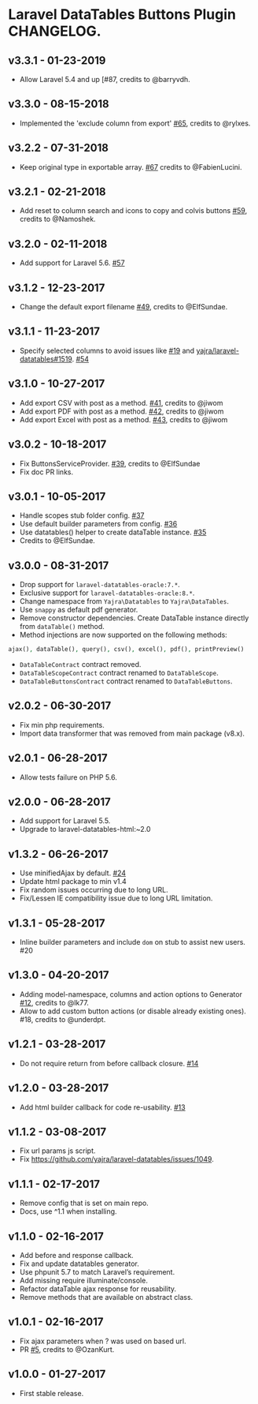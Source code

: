 # Laravel DataTables Buttons Plugin CHANGELOG.

## v3.3.1 - 01-23-2019

- Allow Laravel 5.4 and up [#87, credits to @barryvdh.

## v3.3.0 - 08-15-2018

- Implemented the 'exclude column from export' [#65], credits to @rylxes.

## v3.2.2 - 07-31-2018

- Keep original type in exportable array. [#67] credits to @FabienLucini.

## v3.2.1 - 02-21-2018

- Add reset to column search and icons to copy and colvis buttons [#59], credits to @Namoshek.

## v3.2.0 - 02-11-2018

- Add support for Laravel 5.6. [#57]

## v3.1.2 - 12-23-2017

- Change the default export filename [#49], credits to @ElfSundae.

## v3.1.1 - 11-23-2017

- Specify selected columns to avoid issues like [#19] and [yajra/laravel-datatables#1519](https://github.com/yajra/laravel-datatables/issues/1519). [#54]

## v3.1.0 - 10-27-2017

- Add export CSV with post as a method. [#41], credits to @jiwom
- Add export PDF with post as a method. [#42], credits to @jiwom
- Add export Excel with post as a method. [#43], credits to @jiwom

## v3.0.2 - 10-18-2017

- Fix ButtonsServiceProvider. [#39], credits to @ElfSundae
- Fix doc PR links.

## v3.0.1 - 10-05-2017

- Handle scopes stub folder config. [#37]
- Use default builder parameters from config. [#36]
- Use datatables() helper to create dataTable instance. [#35]
- Credits to @ElfSundae.

## v3.0.0 - 08-31-2017

- Drop support for `laravel-datatables-oracle:7.*`.
- Exclusive support for `laravel-datatables-oracle:8.*`.
- Change namespace from `Yajra\Datatables` to `Yajra\DataTables`.
- Use `snappy` as default pdf generator.
- Remove constructor dependencies. Create DataTable instance directly from `dataTable()` method.
- Method injections are now supported on the following methods:

```php
ajax(), dataTable(), query(), csv(), excel(), pdf(), printPreview()
```

- `DataTableContract` contract removed.
- `DataTableScopeContract` contract renamed to `DataTableScope`.
- `DataTableButtonsContract` contract renamed to `DataTableButtons`.

## v2.0.2 - 06-30-2017

- Fix min php requirements.
- Import data transformer that was removed from main package (v8.x).

## v2.0.1 - 06-28-2017

- Allow tests failure on PHP 5.6.

## v2.0.0 - 06-28-2017

- Add support for Laravel 5.5.
- Upgrade to laravel-datatables-html:~2.0

## v1.3.2 - 06-26-2017

- Use minifiedAjax by default. [#24]
- Update html package to min v1.4
- Fix random issues occurring due to long URL.
- Fix/Lessen IE compatibility issue due to long URL limitation.

## v1.3.1 - 05-28-2017

- Inline builder parameters and include `dom` on stub to assist new users. #20

## v1.3.0 - 04-20-2017

- Adding model-namespace, columns and action options to Generator [#12], credits to @lk77.
- Allow to add custom button actions (or disable already existing ones). #18, credits to @underdpt.

## v1.2.1 - 03-28-2017

- Do not require return from before callback closure. [#14]

## v1.2.0 - 03-28-2017

- Add html builder callback for code re-usability. [#13]

## v1.1.2 - 03-08-2017

- Fix url params js script.
- Fix https://github.com/yajra/laravel-datatables/issues/1049.

## v1.1.1 - 02-17-2017

- Remove config that is set on main repo.
- Docs, use ^1.1 when installing.

## v1.1.0 - 02-16-2017

- Add before and response callback.
- Fix and update datatables generator.
- Use phpunit 5.7 to match Laravel’s requirement.
- Add missing require illuminate/console.
- Refactor dataTable ajax response for reusability.
- Remove methods that are available on abstract class.

## v1.0.1 - 02-16-2017

- Fix ajax parameters when ? was used on based url.
- PR [#5], credits to @OzanKurt.

## v1.0.0 - 01-27-2017

- First stable release.

[#87]: https://github.com/yajra/laravel-datatables-buttons/pull/87
[#65]: https://github.com/yajra/laravel-datatables-buttons/pull/65
[#67]: https://github.com/yajra/laravel-datatables-buttons/pull/67
[#59]: https://github.com/yajra/laravel-datatables-buttons/pull/59
[#57]: https://github.com/yajra/laravel-datatables-buttons/pull/57
[#49]: https://github.com/yajra/laravel-datatables-buttons/pull/49
[#54]: https://github.com/yajra/laravel-datatables-buttons/pull/54
[#43]: https://github.com/yajra/laravel-datatables-buttons/pull/43
[#42]: https://github.com/yajra/laravel-datatables-buttons/pull/42
[#41]: https://github.com/yajra/laravel-datatables-buttons/pull/41
[#39]: https://github.com/yajra/laravel-datatables-buttons/pull/39
[#37]: https://github.com/yajra/laravel-datatables-buttons/pull/37
[#36]: https://github.com/yajra/laravel-datatables-buttons/pull/36
[#35]: https://github.com/yajra/laravel-datatables-buttons/pull/35
[#24]: https://github.com/yajra/laravel-datatables-buttons/pull/24
[#14]: https://github.com/yajra/laravel-datatables-buttons/pull/14
[#13]: https://github.com/yajra/laravel-datatables-buttons/pull/13
[#12]: https://github.com/yajra/laravel-datatables-buttons/pull/12
[#5]: https://github.com/yajra/laravel-datatables-buttons/pull/5

[#19]: https://github.com/yajra/laravel-datatables-buttons/issues/19
